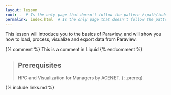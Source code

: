```yaml
---
layout: lesson
root: .  # Is the only page that doesn't follow the pattern /:path/index.html
permalink: index.html  # Is the only page that doesn't follow the pattern /:path/index.html
---
```

This lesson will introduce you to the basics of Paraview, and will show you
how to load, process, visualize and export data from Paraview.

<!-- this is an html comment -->

{% comment %} This is a comment in Liquid {% endcomment %}

> ## Prerequisites
>
> HPC and Visualization for Managers by ACENET.
{: .prereq}

{% include links.md %}
